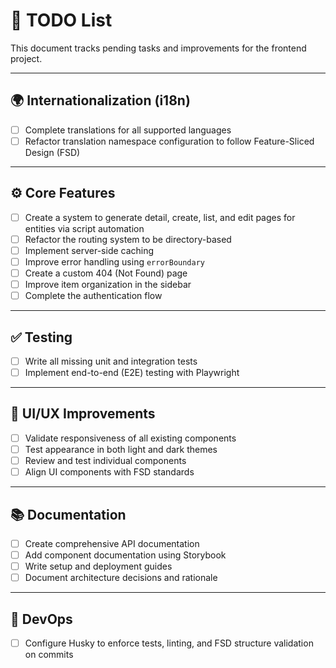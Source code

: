 # 📝 TODO List

This document tracks pending tasks and improvements for the frontend project.

---

## 🌍 Internationalization (i18n)

- [ ] Complete translations for all supported languages
- [ ] Refactor translation namespace configuration to follow Feature-Sliced Design (FSD)

---

## ⚙️ Core Features

- [ ] Create a system to generate detail, create, list, and edit pages for entities via script automation
- [ ] Refactor the routing system to be directory-based
- [ ] Implement server-side caching
- [ ] Improve error handling using `errorBoundary`
- [ ] Create a custom 404 (Not Found) page
- [ ] Improve item organization in the sidebar
- [ ] Complete the authentication flow

---

## ✅ Testing

- [ ] Write all missing unit and integration tests
- [ ] Implement end-to-end (E2E) testing with Playwright

---

## 🎨 UI/UX Improvements

- [ ] Validate responsiveness of all existing components
- [ ] Test appearance in both light and dark themes
- [ ] Review and test individual components
- [ ] Align UI components with FSD standards

---

## 📚 Documentation

- [ ] Create comprehensive API documentation
- [ ] Add component documentation using Storybook
- [ ] Write setup and deployment guides
- [ ] Document architecture decisions and rationale

---

## 🔧 DevOps

- [ ] Configure Husky to enforce tests, linting, and FSD structure validation on commits
